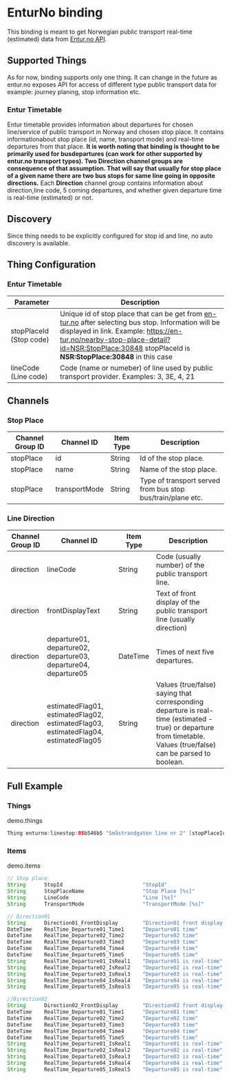 # EnturNo binding

This binding is meant to get Norwegian public transport real-time (estimated) data from [Entur.no API](https://developer.entur.org/content/journey-planner-0).
                                                        
## Supported Things

As for now, binding supports only one thing. 
It can change in the future as entur.no exposes API for access of different type public transport data for example: journey planing, stop information etc.

### Entur Timetable

Entur timetable provides information about departures for chosen line/service of public transport in Norway and chosen stop place. 
It contains informationabout stop place (id, name, transport mode) and real-time departures from that place. 
**It is worth noting that binding is thought to be primarily used for busdepartures (can work for other supported by entur.no transport types). 
Two Direction channel groups are consequence of that assumption. 
That will say that usually for stop place of a given name there are two bus stops for same line going in opposite directions.** 
Each **Direction** channel group contains information about direction,line code, 5 coming departures, and whether given departure time is real-time (estimated) or not. 

## Discovery

Since thing needs to be explicitly configured for stop id and line, no auto discovery is available.

## Thing Configuration

### Entur Timetable

| Parameter                 | Description                                                                                                                                                                                                                                                                  |
|---------------------------|------------------------------------------------------------------------------------------------------------------------------------------------------------------------------------------------------------------------------------------------------------------------------|
| stopPlaceId (Stop code)   | Unique id of stop place that can be get from [en-tur.no](https://en-tur.no) after selecting bus stop. Information will be displayed in link. Example: <https://en-tur.no/nearby-stop-place-detail?id=NSR:StopPlace:30848> stopPlaceId is **NSR:StopPlace:30848** in this case|
| lineCode (Line code)      | Code (name or numeber) of line used by public transport provider. Examples: 3, 3E, 4, 21                                                                                                                                                                                     |

## Channels

### Stop Place

| Channel Group ID | Channel ID      | Item Type | Description                                                 |
|------------------|-----------------|-----------|-------------------------------------------------------------|
| stopPlace        | id              | String    | Id of the stop place.                                       |
| stopPlace        | name            | String    | Name of the stop place.                                     |
| stopPlace        | transportMode   | String    | Type of transport served from bus stop bus/train/plane etc. |

### Line Direction

| Channel Group ID  | Channel ID                                                                            | Item Type | Description                                                                                                                                                           |
|-------------------|---------------------------------------------------------------------------------------|-----------|-----------------------------------------------------------------------------------------------------------------------------------------------------------------------|
| direction         | lineCode                                                                              | String    | Code (usually number) of the public transport line.                                                                                                                   |
| direction         | frontDisplayText                                                                      | String    | Text of front display of the public transport line (usually direction)                                                                                                |
| direction         | departure01, departure02, departure03, departure04, departure05                       | DateTime  | Times of next five departures.                                                                                                                                        |
| direction         | estimatedFlag01, estimatedFlag02, estimatedFlag03, estimatedFlag04, estimatedFlag05   | String    | Values (true/false) saying that corresponding departure is real-time (estimated - true) or departure from timetable. Values (true/false) can be parsed to boolean.    |

## Full Example

### Things

demo.things

```java
Thing enturno:linestop:85b546b5 "Småstrandgaten line nr 2" [stopPlaceId="NSR:StopPlace:30848", lineCode="2"]
```

### Items

demo.items

```java
// Stop place
String      StopId                          "StopId"                        {channel="enturno:linestop:7e693e96:stopPlace#id"}               
String      StopPlaceName                   "Stop Place [%s]"               {channel="enturno:linestop:7e693e96:stopPlace#name"}
String      LineCode                        "Line [%s]"                     {channel="enturno:linestop:7e693e96:Direction01#lineCode"} 
String      TransportMode                   "TransportMode [%s]"            {channel="enturno:linestop:7e693e96:stopPlace#transportMode"} 

// Direction01
String      Direction01_FrontDisplay        "Direction01 front display [%s]"    {channel="enturno:linestop:7e693e96:Direction01#frontDisplayText"} 
DateTime    RealTime_Departure01_Time1      "Departure01 time"                  {channel="enturno:linestop:7e693e96:Direction01#departure01"}     
DateTime    RealTime_Departure02_Time2      "Departure02 time"                  {channel="enturno:linestop:7e693e96:Direction01#departure02"}     
DateTime    RealTime_Departure03_Time3      "Departure03 time"                  {channel="enturno:linestop:7e693e96:Direction01#departure03"}     
DateTime    RealTime_Departure04_Time4      "Departure04 time"                  {channel="enturno:linestop:7e693e96:Direction01#departure04"}     
DateTime    RealTime_Departure05_Time5      "Departure05 time"                  {channel="enturno:linestop:7e693e96:Direction01#departure05"}     
String      RealTime_Departure01_IsReal1    "Departure01 is real-time"          {channel="enturno:linestop:7e693e96:Direction01#estimatedFlag01"} 
String      RealTime_Departure02_IsReal2    "Departure02 is real-time"          {channel="enturno:linestop:7e693e96:Direction01#estimatedFlag02"} 
String      RealTime_Departure03_IsReal3    "Departure03 is real-time"          {channel="enturno:linestop:7e693e96:Direction01#estimatedFlag03"} 
String      RealTime_Departure04_IsReal4    "Departure04 is real-time"          {channel="enturno:linestop:7e693e96:Direction01#estimatedFlag04"} 
String      RealTime_Departure05_IsReal5    "Departure05 is real-time"          {channel="enturno:linestop:7e693e96:Direction01#estimatedFlag05"} 

//Direction02
String      Direction02_FrontDisplay        "Direction02 front display [%s]"    {channel="enturno:linestop:7e693e96:Direction02#frontDisplayText"}
DateTime    RealTime_Departure01_Time1      "Departure01 time"                  {channel="enturno:linestop:7e693e96:Direction02#departure01"}    
DateTime    RealTime_Departure02_Time2      "Departure02 time"                  {channel="enturno:linestop:7e693e96:Direction02#departure02"}    
DateTime    RealTime_Departure03_Time3      "Departure03 time"                  {channel="enturno:linestop:7e693e96:Direction02#departure03"}    
DateTime    RealTime_Departure04_Time4      "Departure04 time"                  {channel="enturno:linestop:7e693e96:Direction02#departure04"}    
DateTime    RealTime_Departure05_Time5      "Departure05 time"                  {channel="enturno:linestop:7e693e96:Direction02#departure05"}    
String      RealTime_Departure01_IsReal1    "Departure01 is real-time"          {channel="enturno:linestop:7e693e96:Direction02#estimatedFlag01"}
String      RealTime_Departure02_IsReal2    "Departure02 is real-time"          {channel="enturno:linestop:7e693e96:Direction02#estimatedFlag02"}
String      RealTime_Departure03_IsReal3    "Departure03 is real-time"          {channel="enturno:linestop:7e693e96:Direction02#estimatedFlag03"}
String      RealTime_Departure04_IsReal4    "Departure04 is real-time"          {channel="enturno:linestop:7e693e96:Direction02#estimatedFlag04"}
String      RealTime_Departure05_IsReal5    "Departure05 is real-time"          {channel="enturno:linestop:7e693e96:Direction02#estimatedFlag05"}
```
